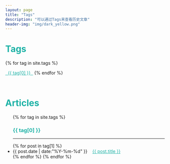 ```yaml
---
layout: page
title: "Tags"
description: "可以通过Tags来查看历史文章"  
header-img: "img/dark_yellow.png"  
---
```


<h1 style="color:#1EB2A6">Tags</h1>


<div id='tag_cloud'>
{% for tag in site.tags %}

<a href="#{{ tag[0] }}" title="{{ tag[0] }}" rel="{{ tag[1].size }}" style="color:#1EB2A6;font-size:{{ tag[1].size }}">&nbsp;&nbsp;{{ tag[0] }}&nbsp;&nbsp;</a>
{% endfor %}
</div>

<br>

<h1 style="color:#1EB2A6">Articles</h1>

<ul class="listing">
{% for tag in site.tags %}
<!--   <li class="listing-seperator" id="{{ tag[0] }}"><p style="color:#1EB2A6"><b>{{ tag[0] }}</b></p></li> -->
  <h3 class="listing-seperator" id="{{ tag[0] }}" style="color:#1EB2A6">{{ tag[0] }}</h3>
  <HR>
{% for post in tag[1] %}
  <li class="listing-item">
  <time datetime="{{ post.date | date:"%Y-%m-%d" }}">{{ post.date | date:"%Y-%m-%d" }}</time>
  &nbsp;&nbsp;
  <a href="{{ post.url }}" title="{{ post.title }}" style="color:#1EB2A6">{{ post.title }}</a>
  </li>
{% endfor %}
<!-- <HR> -->
<!-- <br /> -->
{% endfor %}
</ul>

<script src="/js/jquery.tagcloud.js" type="text/javascript" charset="utf-8"></script> 
<script language="javascript">
$.fn.tagcloud.defaults = {
    size: {start: 1, end: 1, unit: 'em'},
      color: {start: '#f8e0e6', end: '#ff3333'}
};

$(function () {
    $('#tag_cloud a').tagcloud();
});
</script>
